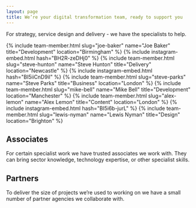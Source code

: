 ```yaml
---
layout: page
title: We’re your digital transformation team, ready to support you
---
```


<div class="team__wrapper">
  <div class="team__intro">
    <p>For strategy, service design and delivery - we have the specialists to help.</p>
  </div>

  <div class="team__listing">
    <div class="team-member__listing">
      {% include team-member.html slug="joe-baker" name="Joe Baker" title="Development" location="Birmingham" %}
      {% include instagram-embed.html hash="BH2R-zeDHj0" %}
      {% include team-member.html slug="steve-hunton" name="Steve Hunton" title="Delivery" location="Newcastle" %}
      {% include instagram-embed.html hash="BI5iiCnD9il" %}
      {% include team-member.html slug="steve-parks" name="Steve Parks" title="Business" location="London" %}
      {% include team-member.html slug="mike-bell" name="Mike Bell" title="Development" location="Manchester" %}
      {% include team-member.html slug="alex-lemon" name="Alex Lemon" title="Content" location="London" %}
      {% include instagram-embed.html hash="BI5i6b-jurL" %}
      {% include team-member.html slug="lewis-nyman" name="Lewis Nyman" title="Design" location="Brighton" %}
    </div>
  </div>
</div>

<h2 class="sub-heading">Associates</h2>

For certain specialist work we have trusted associates we work with. They can bring sector knowledge, technology expertise, or other specialist skills.

<h2 class="sub-heading">Partners</h2>

To deliver the size of projects we’re used to working on we have a small number of partner agencies we collaborate with.
